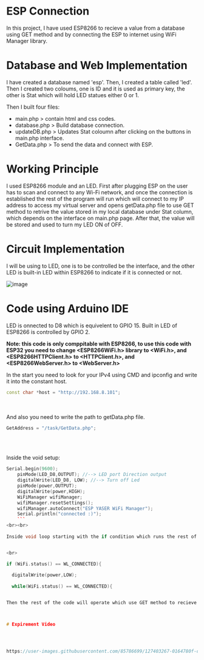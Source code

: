 # ESP Connection

In this project, I have used ESP8266 to recieve a value from a database using GET method and by connecting the ESP to internet using WiFi Manager library.


# Database and Web Implementation

I have created a database named 'esp'. Then, I created a table called 'led'. Then I created two coloums, one is ID and it is used as primary key, the other is Stat which will hold LED statues either 0 or 1.

Then I built four files:
- main.php > contain html and css codes.
- database.php > Build database connection.
- updateDB.php > Updates Stat coloumn after clicking on the buttons in main.php interface.
- GetData.php > To send the data and connect with ESP.


# Working Principle

I used ESP8266 module and an LED. First after plugging ESP on the user has to scan and connect to any Wi-Fi network, and once the connection is established the rest of the program will run which will connect to my IP address to access my virtual server and opens getData.php file to use GET method to retrive the value stored in my local database under Stat column, which depends on the interface on main.php page. After that, the value will be stored and used to turn my LED ON of OFF.


# Circuit Implementation

I will be using to LED, one is to be controlled be the interface, and the other LED is built-in LED within ESP8266 to indicate if it is connected or not.

![image](https://user-images.githubusercontent.com/85786699/127397021-b9606876-f4a7-4876-aa7b-548cfa333162.png)



# Code using Arduino IDE

LED is onnected to D8 which is equivelent to GPIO 15.
Built in LED of ESP8266 is controlled by GPIO 2.

**Note: this code is only comppitable with ESP8266, to use this code with ESP32 you need to change <ESP8266WiFi.h> library to <WiFi.h>, and <ESP8266HTTPClient.h> to <HTTPClient.h>, and <ESP8266WebServer.h> to <WebServer.h>**

In the start you need to look for your IPv4 using CMD and ipconfig and write it into the constant host.
<br>
```C++
const char *host = "http://192.168.8.101";
```
<br><br>
And also you need to write the path to getData.php file.<br>
```C++
GetAddress = "/task/GetData.php";
```
<br><br>

Inside the void setup:
<br>
```C++
Serial.begin(9600);
    pinMode(LED_D8,OUTPUT); //--> LED port Direction output
    digitalWrite(LED_D8, LOW); //--> Turn off Led  
    pinMode(power,OUTPUT);  
    digitalWrite(power,HIGH);
    WiFiManager wifiManager;
    wifiManager.resetSettings();
    wifiManager.autoConnect("ESP YASER WiFi Manager");
    Serial.println("connected :)");
    ```
<br><br>
    
Inside void loop starting with the if condition which runs the rest of the code if the ESP connected successfuly:


<br>

if (WiFi.status() == WL_CONNECTED){
    
  digitalWrite(power,LOW);
          
  while(WiFi.status() == WL_CONNECTED){


Then the rest of the code will operate which use GET method to recieve the value from the database to either turning the LED ON or OFF, code is explained using comments.



# Expirement Video




https://user-images.githubusercontent.com/85786699/127403267-0164780f-dbd6-47f3-9b30-83656b6ed019.mp4


